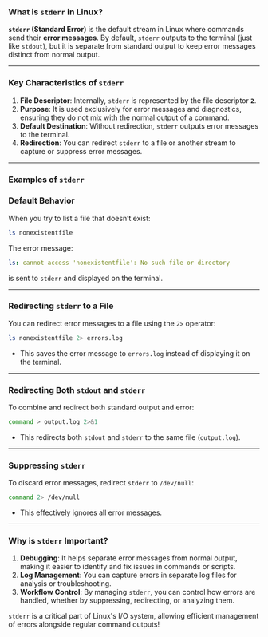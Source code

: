 ### **What is `stderr` in Linux?**

**`stderr` (Standard Error)** is the default stream in Linux where commands send their **error messages**. By default, `stderr` outputs to the terminal (just like `stdout`), but it is separate from standard output to keep error messages distinct from normal output.

---

### **Key Characteristics of `stderr`**

1. **File Descriptor**: Internally, `stderr` is represented by the file descriptor **`2`**.
2. **Purpose**: It is used exclusively for error messages and diagnostics, ensuring they do not mix with the normal output of a command.
3. **Default Destination**: Without redirection, `stderr` outputs error messages to the terminal.
4. **Redirection**: You can redirect `stderr` to a file or another stream to capture or suppress error messages.

---

### **Examples of `stderr`**

### **Default Behavior**

When you try to list a file that doesn’t exist:

```bash
ls nonexistentfile

```

The error message:

```yaml
ls: cannot access 'nonexistentfile': No such file or directory

```

is sent to `stderr` and displayed on the terminal.

---

### **Redirecting `stderr` to a File**

You can redirect error messages to a file using the `2>` operator:

```bash
ls nonexistentfile 2> errors.log

```

- This saves the error message to `errors.log` instead of displaying it on the terminal.

---

### **Redirecting Both `stdout` and `stderr`**

To combine and redirect both standard output and error:

```bash
command > output.log 2>&1

```

- This redirects both `stdout` and `stderr` to the same file (`output.log`).

---

### **Suppressing `stderr`**

To discard error messages, redirect `stderr` to `/dev/null`:

```bash
command 2> /dev/null

```

- This effectively ignores all error messages.

---

### **Why is `stderr` Important?**

1. **Debugging**: It helps separate error messages from normal output, making it easier to identify and fix issues in commands or scripts.
2. **Log Management**: You can capture errors in separate log files for analysis or troubleshooting.
3. **Workflow Control**: By managing `stderr`, you can control how errors are handled, whether by suppressing, redirecting, or analyzing them.

`stderr` is a critical part of Linux's I/O system, allowing efficient management of errors alongside regular command outputs!